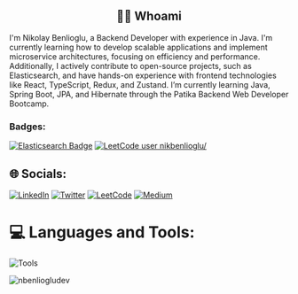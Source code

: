 <h2 align="center"> 👨‍💻 Whoami</h2>


I'm Nikolay Benlioglu, a Backend Developer with experience in Java. I'm currently learning how to develop scalable applications and implement microservice architectures, focusing on efficiency and performance. Additionally, I actively contribute to open-source projects, such as Elasticsearch, and have hands-on experience with frontend technologies like React, TypeScript, Redux, and Zustand. I’m currently learning Java, Spring Boot, JPA, and Hibernate through the Patika Backend Web Developer Bootcamp.

### Badges:

[![Elasticsearch Badge](https://img.shields.io/badge/Elasticsearch-Contributor-brightgreen)](https://github.com/elastic/elasticsearch/commits?author=nbenliogludev)
[![LeetCode user nikbenlioglu/](https://img.shields.io/badge/dynamic/json?style=for-the-badge&labelColor=black&color=%23ffa116&label=Solved&query=solvedOverTotal&url=https%3A%2F%2Fleetcode-badge.vercel.app%2Fapi%2Fusers%2Fnikbenlioglu%2F&logo=leetcode&logoColor=yellow)](https://leetcode.com/nikbenlioglu//)

## 🌐 Socials:

[![LinkedIn](https://img.shields.io/badge/LinkedIn-0077B5?style=for-the-badge&logo=linkedin&logoColor=white)](https://www.linkedin.com/in/nikolay-benlioglu/)
[![Twitter](https://img.shields.io/badge/Twitter-1DA1F2?style=for-the-badge&logo=twitter&logoColor=white)](https://twitter.com/nbenlioglu_)
[![LeetCode](https://img.shields.io/badge/LeetCode-FFA116?style=for-the-badge&logo=leetcode&logoColor=white)](https://leetcode.com/nikbenlioglu)
[![Medium](https://img.shields.io/badge/Medium-12100E?style=for-the-badge&logo=medium&logoColor=white)](https://medium.com/@nbenliogludev)

# 💻 Languages and Tools:

![Tools](https://skillicons.dev/icons?i=java,spring,rabbitmq,kafka,postgresql,mongodb,docker,react,typescript,redux)



<p align="left"> <img src="https://komarev.com/ghpvc/?username=nbenliogludev&label=Profile%20views&color=0e75b6&style=flat" alt="nbenliogludev" /> </p>
